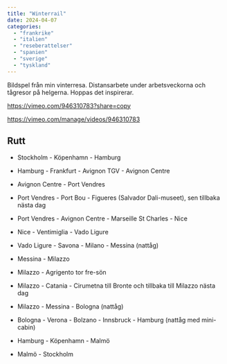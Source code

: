 ```yaml
---
title: "Winterrail"
date: 2024-04-07
categories: 
  - "frankrike"
  - "italien"
  - "reseberattelser"
  - "spanien"
  - "sverige"
  - "tyskland"
---
```


Bildspel från min vinterresa. Distansarbete under arbetsveckorna och tågresor på helgerna. Hoppas det inspirerar.

https://vimeo.com/946310783?share=copy

https://vimeo.com/manage/videos/946310783

## Rutt

- Stockholm - Köpenhamn - Hamburg

- Hamburg - Frankfurt - Avignon TGV - Avignon Centre

- Avignon Centre - Port Vendres

- Port Vendres - Port Bou - Figueres (Salvador Dali-museet), sen tillbaka nästa dag

- Port Vendres - Avignon Centre - Marseille St Charles - Nice

- Nice - Ventimiglia - Vado Ligure

- Vado Ligure - Savona - Milano - Messina (nattåg)

- Messina - Milazzo

- Milazzo - Agrigento tor fre-sön

- Milazzo - Catania - Cirumetna till Bronte och tillbaka till Milazzo nästa dag

- Milazzo - Messina - Bologna (nattåg)

- Bologna - Verona - Bolzano - Innsbruck - Hamburg (nattåg med mini-cabin)

- Hamburg - Köpenhamn - Malmö

- Malmö - Stockholm
